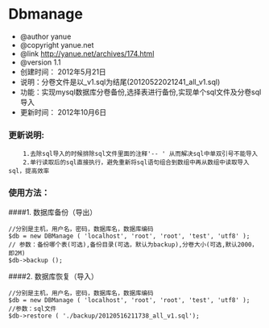 Dbmanage
========
* @author yanue
* @copyright yanue.net
* @link http://yanue.net/archives/174.html
* @version 1.1
* 创建时间： 2012年5月21日
* 说明：分卷文件是以_v1.sql为结尾(20120522021241_all_v1.sql)
* 功能：实现mysql数据库分卷备份,选择表进行备份,实现单个sql文件及分卷sql导入
* 更新时间： 2012年10月6日
### 更新说明:

		1.去除sql导入的时候排除sql文件里面的注释'-- ' 从而解决sql中单双引号不能导入
		2.单行读取后的sql直接执行，避免重新将sql语句组合到数组中再从数组中读取导入sql，提高效率
### 使用方法：

####1. 数据库备份（导出）

    //分别是主机，用户名，密码，数据库名，数据库编码
    $db = new DBManage ( 'localhost', 'root', 'root', 'test', 'utf8' );
    // 参数：备份哪个表(可选),备份目录(可选，默认为backup),分卷大小(可选,默认2000，即2M)
    $db->backup ();
    
####2. 数据库恢复（导入）

    //分别是主机，用户名，密码，数据库名，数据库编码
    $db = new DBManage ( 'localhost', 'root', 'root', 'test', 'utf8' );
    //参数：sql文件
    $db->restore ( './backup/20120516211738_all_v1.sql');
